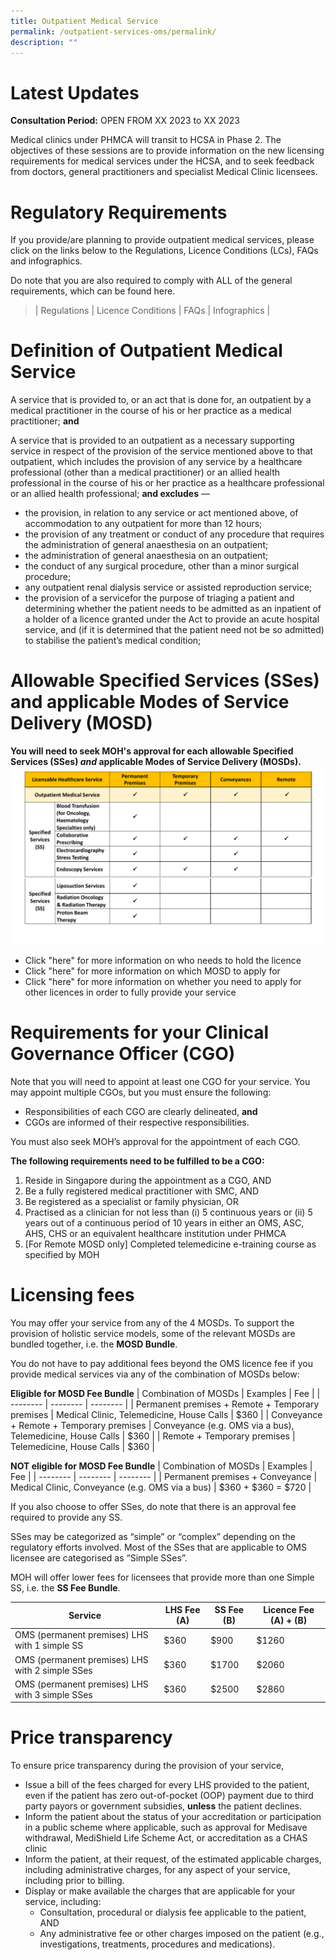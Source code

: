 ```yaml
---
title: Outpatient Medical Service
permalink: /outpatient-services-oms/permalink/
description: ""
---
```

# Latest Updates
**Consultation Period:** OPEN FROM XX 2023 to XX 2023
  
Medical clinics under PHMCA will transit to HCSA in Phase 2. The objectives of these sessions are to provide information on the new licensing requirements for medical services under the HCSA, and to seek feedback from doctors, general practitioners and specialist Medical Clinic licensees.
# Regulatory Requirements
If you provide/are planning to provide outpatient medical services, please click on the links below to the Regulations, Licence Conditions (LCs), FAQs and infographics. 

Do note that you are also required to comply with ALL of the general requirements, which can be found here.

> | Regulations | Licence Conditions | FAQs | Infographics |

# Definition of Outpatient Medical Service
A service that is provided to, or an act that is done for, an outpatient by a medical practitioner in the course of his or her practice as a medical practitioner; **and**

A service that is provided to an outpatient as a necessary supporting service in respect of the provision of the service mentioned above to that outpatient, which includes the provision of any service by a healthcare professional (other than a medical practitioner) or an allied health professional in the course of his or her practice as a healthcare professional or an allied health professional; **and excludes** —

* the provision, in relation to any service or act mentioned above, of accommodation to any outpatient for more than 12 hours;
* the provision of any treatment or conduct of any procedure that requires the administration of general anaesthesia on an outpatient;
* the administration of general anaesthesia on an outpatient;
* the conduct of any surgical procedure, other than a minor surgical procedure;
* any outpatient renal dialysis service or assisted reproduction service;
* the provision of a servicefor the purpose of triaging a patient and determining whether the patient needs to be admitted as an inpatient of a holder of a licence granted under the Act to provide an acute hospital service, and (if it is determined that the patient need not be so admitted) to stabilise the patient’s medical condition;
# Allowable Specified Services (SSes) and applicable Modes of Service Delivery (MOSD)
**You will need to seek MOH's approval for each allowable Specified Services (SSes) _and_ applicable Modes of Service Delivery (MOSDs).**
![](/images/oms%20ss%20mosd.png)

* Click "here" for more information on who needs to hold the licence
* Click "here" for more information on which MOSD to apply for
* Click "here" for more information on whether you need to apply for other licences in order to fully provide your service
# Requirements for your Clinical Governance Officer (CGO)
Note that you will need to appoint at least one CGO for your service. You may appoint multiple CGOs, but you must ensure the following:
* Responsibilities of each CGO are clearly delineated, **and**
* CGOs are informed of their respective responsibilities.

You must also seek MOH’s approval for the appointment of each CGO.

**The following requirements need to be fulfilled to be a CGO:**
1. Reside in Singapore during the appointment as a CGO, AND
2. Be a fully registered medical practitioner with SMC, AND
3. Be registered as a specialist or family physician, OR 
4. Practised as a clinician for not less than (i) 5 continuous years or (ii) 5 years out of a continuous period of 10 years in either an OMS, ASC, AHS, CHS or an equivalent healthcare institution under PHMCA
5. [For Remote MOSD only] Completed telemedicine e-training course as specified by MOH

# Licensing fees
You may offer your service from any of the 4 MOSDs. To support the provision of holistic service models, some of the relevant MOSDs are bundled together, i.e. the **MOSD Bundle**. 

You do not have to pay additional fees beyond the OMS licence fee if you provide medical services via any of the combination of MOSDs below: 

**Eligible for MOSD Fee Bundle**
|    Combination of MOSDs | Examples | Fee |
| -------- | -------- | -------- |
| Permanent premises + Remote + Temporary premises     |    Medical Clinic, Telemedicine, House Calls     | $360     |
| Conveyance + Remote + Temporary premises     |       Conveyance (e.g. OMS via a bus), Telemedicine, House Calls     | $360     |
| Remote + Temporary premises     |    Telemedicine, House Calls     | $360     |

**NOT eligible for MOSD Fee Bundle**
|    Combination of MOSDs | Examples | Fee |
| -------- | -------- | -------- |
| Permanent premises + Conveyance     |    Medical Clinic, Conveyance (e.g. OMS via a bus)     |    $360 + $360 = $720     |

If you also choose to offer SSes, do note that there is an approval fee required to provide any SS.

SSes may be categorized as “simple” or “complex” depending on the regulatory efforts involved. Most of the SSes that are applicable to OMS licensee are categorised as “Simple SSes”.

MOH will offer lower fees for licensees that provide more than one Simple SS, i.e. the **SS Fee Bundle**.

|    Service | LHS Fee (A) | SS Fee (B) | Licence Fee (A) + (B) |
| -------- | -------- | --------  |-------- |
|    OMS (permanent premises) LHS  with 1 simple SS   |    $360     |    $900     |$1260     |
|    OMS (permanent premises) LHS with 2 simple SSes    |    $360     |    $1700     |$2060     |
|    OMS (permanent premises) LHS  with 3 simple SSes     |    $360     |    $2500     |$2860     |

# Price transparency
To ensure price transparency during the provision of your service,
* Issue a bill of the fees charged for every LHS provided to the patient, even if the patient has zero out-of-pocket (OOP) payment due to third party payors or government subsidies, **unless** the patient declines.
* Inform the patient about the status of your accreditation or participation in a public scheme where applicable, such as approval for Medisave withdrawal, MediShield Life Scheme Act, or accreditation as a CHAS clinic
* Inform the patient, at their request, of the estimated applicable charges, including administrative charges, for any aspect of your service, including prior to billing.
* Display or make available the charges that are applicable for your service, including:
  * Consultation, procedural or dialysis fee applicable to the patient, AND
  * Any administrative fee or other charges imposed on the patient (e.g., investigations, treatments, procedures and medications).
